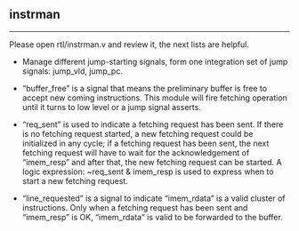 ## instrman

-------------------------------------


Please open rtl/instrman.v and review it, the next lists are helpful.

* Manage different jump-starting signals, form one integration set of jump signals: jump_vld, jump_pc.

* “buffer_free” is a signal that means the preliminary buffer is free to accept new coming instructions. This module will fire fetching operation until it turns to low level or a jump signal asserts.

* “req_sent” is used to indicate a fetching request has been sent. If there is no fetching request started, a new fetching request could be initialized in any cycle; if a fetching request has been sent, the next fetching request will have to wait for the acknowledgement of “imem_resp” and after that, the new fetching request can be started. A logic expression: ~req_sent & imem_resp is used to express when to start a new fetching request.

* “line_requested” is a signal to indicate “imem_rdata” is a valid cluster of instructions. Only when a fetching request has been sent and “imem_resp” is OK, “imem_rdata” is valid to be forwarded to the buffer.

